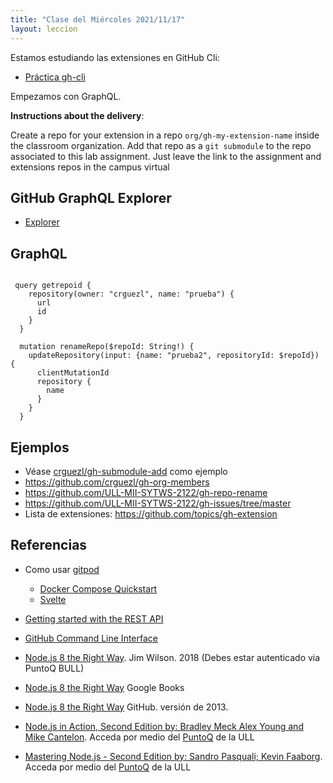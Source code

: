 ```yaml
---
title: "Clase del Miércoles 2021/11/17"
layout: leccion
---
```


Estamos estudiando las extensiones en GitHub Cli:

* [Práctica gh-cli]({{site.baseurl}}/tema1-introduccion/practicas/gh-cli/#extension)

Empezamos con GraphQL.

**Instructions about the  delivery**: 

Create a repo for your extension in a repo `org/gh-my-extension-name`  inside the classroom organization. Add that repo as a `git submodule` to the repo associated to this lab assignment. Just leave the link to the assignment and extensions repos in the campus virtual 


## GitHub GraphQL Explorer

* [Explorer](https://docs.github.com/es/graphql/overview/explorer)

## GraphQL

```gql

 query getrepoid {
    repository(owner: "crguezl", name: "prueba") {
      url
      id
    }  
  }
  
  mutation renameRepo($repoId: String!) {
    updateRepository(input: {name: "prueba2", repositoryId: $repoId}) {
      clientMutationId      
      repository {
        name
      }
    }  
  }  
```


## Ejemplos

* Véase [crguezl/gh-submodule-add](https://github.com/crguezl/gh-submodule-add) como ejemplo
* <https://github.com/crguezl/gh-org-members>
* <https://github.com/ULL-MII-SYTWS-2122/gh-repo-rename>
* <https://github.com/ULL-MII-SYTWS-2122/gh-issues/tree/master>
* Lista de extensiones: <https://github.com/topics/gh-extension>


## Referencias

* Como usar [gitpod]({{site.baseurl}}/tema1-introduccion/gitpod.html)
  * [Docker Compose Quickstart](https://www.gitpod.io/docs/quickstart/docker-compose)
  * [Svelte]({{site.baseurl}}/tema1-introduccion/svelte)
* [Getting started with the REST API](https://docs.github.com/en/rest/guides/getting-started-with-the-rest-api)
* [GitHub Command Line Interface]({{site.baseurl}}/tema1-introduccion/gh)
* [Node.js 8 the Right Way](https://proquest-safaribooksonline-com.accedys2.bbtk.ull.es/9781680505344). Jim Wilson. 2018 (Debes estar autenticado via PuntoQ BULL)
* [Node.js 8 the Right Way](https://books.google.es/books?id=oA9QDwAAQBAJ&lpg=PT96&ots=-mLQPlvsSj&dq=should%20ldjclient%20emit%20a%20close%20event&hl=es&pg=PP1#v=onepage&q=should%20ldjclient%20emit%20a%20close%20event&f=false) Google Books
* [Node.js 8 the Right Way](https://github.com/iMarcoGovea/books/blob/master/nodejs/Node.js%20the%20Right%20Way.pdf) GitHub. versión de 2013.

* <a href="https://proquest-safaribooksonline-com.accedys2.bbtk.ull.es/book/programming/javascript/9781617292576" target="_blank"> Node.js in Action, Second Edition by: Bradley Meck Alex Young and Mike Cantelon</a>. Acceda por medio del <a href="https://www.ull.es/servicios/biblioteca/servicios/puntoq/"  target="_blank">PuntoQ</a> de la ULL

* <a href="https://proquest-safaribooksonline-com.accedys2.bbtk.ull.es/9781785888960" target="_blank"> Mastering Node.js - Second Edition by: Sandro Pasquali; Kevin Faaborg</a>. Acceda por medio del <a href="https://www.ull.es/servicios/biblioteca/servicios/puntoq/"  target="_blank">PuntoQ</a> de la ULL
